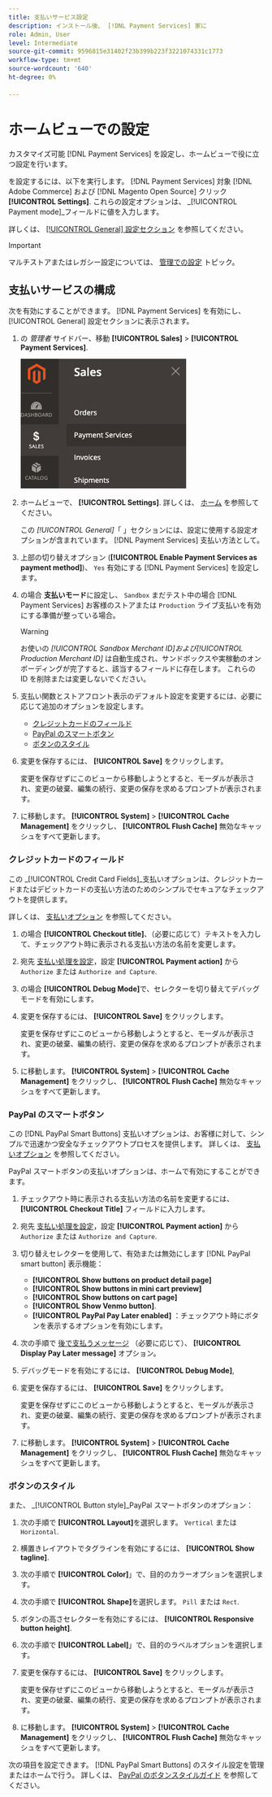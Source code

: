 ```yaml
---
title: 支払いサービス設定
description: インストール後、 [!DNL Payment Services] 家に
role: Admin, User
level: Intermediate
source-git-commit: 9596815e31402f23b399b223f3221074331c1773
workflow-type: tm+mt
source-wordcount: '640'
ht-degree: 0%

---
```


# ホームビューでの設定

カスタマイズ可能 [!DNL Payment Services] を設定し、ホームビューで役に立つ設定を行います。

を設定するには、以下を実行します。 [!DNL Payment Services] 対象 [!DNL Adobe Commerce] および [!DNL Magento Open Source] クリック **[!UICONTROL Settings]**. これらの設定オプションは、 _[!UICONTROL Payment mode]_フィールドに値を入力します。

詳しくは、 [[!UICONTROL General] 設定セクション](#general-settings) を参照してください。

>[!IMPORTANT]
>
> マルチストアまたはレガシー設定については、 [管理での設定](configure-admin.md) トピック。

## 支払いサービスの構成

次を有効にすることができます。 [!DNL Payment Services] を有効にし、 [!UICONTROL General] 設定セクションに表示されます。

1. の _管理者_ サイドバー、移動 **[!UICONTROL Sales]** > **[!UICONTROL Payment Services]**.

   ![ホームビュー](assets/payment-services-menu-small.png)

1. ホームビューで、 **[!UICONTROL Settings]**. 詳しくは、 [ホーム](payments-home.md) を参照してください。

   この _[!UICONTROL General]_「 」セクションには、設定に使用する設定オプションが含まれています。 [!DNL Payment Services] 支払い方法として。

1. 上部の切り替えオプション (**[!UICONTROL Enable Payment Services as payment method]**)、 `Yes` 有効にする [!DNL Payment Services] を設定します。

1. の場合 **支払いモード**&#x200B;に設定し、 `Sandbox` まだテスト中の場合 [!DNL Payment Services] お客様のストアまたは `Production` ライブ支払いを有効にする準備が整っている場合。

   >[!WARNING]
   >
   >お使いの _[!UICONTROL Sandbox Merchant ID]_および_[!UICONTROL Production Merchant ID]_ は自動生成され、サンドボックスや実稼動のオンボーディングが完了すると、該当するフィールドに存在します。 これらの ID を削除または変更しないでください。

1. 支払い関数とストアフロント表示のデフォルト設定を変更するには、必要に応じて追加のオプションを設定します。

   - [クレジットカードのフィールド](#credit-card-fields)
   - [PayPal のスマートボタン](#paypal-smart-buttons)
   - [ボタンのスタイル](#button-style)

1. 変更を保存するには、 **[!UICONTROL Save]** をクリックします。

   変更を保存せずにこのビューから移動しようとすると、モーダルが表示され、変更の破棄、編集の続行、変更の保存を求めるプロンプトが表示されます。

1. に移動します。 **[!UICONTROL System]** > **[!UICONTROL Cache Management]** をクリックし、 **[!UICONTROL Flush Cache]** 無効なキャッシュをすべて更新します。

### クレジットカードのフィールド

この _[!UICONTROL Credit Card Fields]_支払いオプションは、クレジットカードまたはデビットカードの支払い方法のためのシンプルでセキュアなチェックアウトを提供します。

詳しくは、 [支払いオプション](payments-options.md#paypal-smart-buttons) を参照してください。

1. の場合 **[!UICONTROL Checkout title]**、（必要に応じて）テキストを入力して、チェックアウト時に表示される支払い方法の名前を変更します。
1. 宛先 [支払い処理を設定](production.md#set-payment-services-as-payment-method)，設定 **[!UICONTROL Payment action]** から `Authorize` または `Authorize and Capture`.
1. の場合 **[!UICONTROL Debug Mode]**&#x200B;で、セレクターを切り替えてデバッグモードを有効にします。
1. 変更を保存するには、 **[!UICONTROL Save]** をクリックします。

   変更を保存せずにこのビューから移動しようとすると、モーダルが表示され、変更の破棄、編集の続行、変更の保存を求めるプロンプトが表示されます。

1. に移動します。 **[!UICONTROL System]** > **[!UICONTROL Cache Management]** をクリックし、 **[!UICONTROL Flush Cache]** 無効なキャッシュをすべて更新します。

### PayPal のスマートボタン

この [!DNL PayPal Smart Buttons] 支払いオプションは、お客様に対して、シンプルで迅速かつ安全なチェックアウトプロセスを提供します。 詳しくは、 [支払いオプション](payments-options.md#paypal-smart-buttons) を参照してください。

PayPal スマートボタンの支払いオプションは、ホームで有効にすることができます。

1. チェックアウト時に表示される支払い方法の名前を変更するには、 **[!UICONTROL Checkout Title]** フィールドに入力します。
1. 宛先 [支払い処理を設定](production.md#set-payment-services-as-payment-method)，設定 **[!UICONTROL Payment action]** から `Authorize` または `Authorize and Capture`.
1. 切り替えセレクターを使用して、有効または無効にします [!DNL PayPal smart button] 表示機能：
   - **[!UICONTROL Show buttons on product detail page]**
   - **[!UICONTROL Show buttons in mini cart preview]**
   - **[!UICONTROL Show buttons on cart page]**
   - **[!UICONTROL Show Venmo button]**.
   - **[!UICONTROL PayPal Pay Later enabled]** ：チェックアウト時にボタンを表示するオプションを有効にします。

1. 次の手順で [後で支払うメッセージ](payments-options.md#pay-later-button) （必要に応じて）、 **[!UICONTROL Display Pay Later message]** オプション。
1. デバッグモードを有効にするには、 **[!UICONTROL Debug Mode]**,
1. 変更を保存するには、 **[!UICONTROL Save]** をクリックします。

   変更を保存せずにこのビューから移動しようとすると、モーダルが表示され、変更の破棄、編集の続行、変更の保存を求めるプロンプトが表示されます。

1. に移動します。 **[!UICONTROL System]** > **[!UICONTROL Cache Management]** をクリックし、 **[!UICONTROL Flush Cache]** 無効なキャッシュをすべて更新します。

### ボタンのスタイル

また、 _[!UICONTROL Button style]_PayPal スマートボタンのオプション：

1. 次の手順で **[!UICONTROL Layout]**&#x200B;を選択します。 `Vertical` または `Horizontal`.
1. 横置きレイアウトでタグラインを有効にするには、 **[!UICONTROL Show tagline]**.
1. 次の手順で **[!UICONTROL Color]**」で、目的のカラーオプションを選択します。
1. 次の手順で **[!UICONTROL Shape]**&#x200B;を選択します。 `Pill` または `Rect`.
1. ボタンの高さセレクターを有効にするには、 **[!UICONTROL Responsive button height]**.
1. 次の手順で **[!UICONTROL Label]**」で、目的のラベルオプションを選択します。
1. 変更を保存するには、 **[!UICONTROL Save]** をクリックします。

   変更を保存せずにこのビューから移動しようとすると、モーダルが表示され、変更の破棄、編集の続行、変更の保存を求めるプロンプトが表示されます。

1. に移動します。 **[!UICONTROL System]** > **[!UICONTROL Cache Management]** をクリックし、 **[!UICONTROL Flush Cache]** 無効なキャッシュをすべて更新します。

次の項目を設定できます。 [!DNL PayPal Smart Buttons] のスタイル設定を管理またはホームで行う。 詳しくは、 [PayPal のボタンスタイルガイド](https://developer.paypal.com/docs/checkout/standard/customize/buttons-style-guide/) を参照してください。
